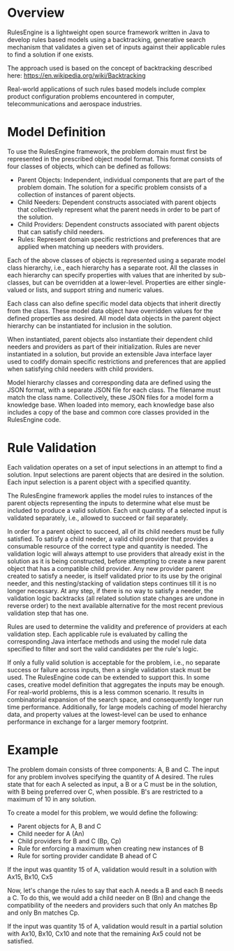 # Overview
RulesEngine is a lightweight open source framework written in Java to develop rules 
based models using a backtracking, generative search mechanism that validates a given 
set of inputs against their applicable rules to find a solution if one exists.

The approach used is based on the concept of backtracking described here: 
https://en.wikipedia.org/wiki/Backtracking

Real-world applications of such rules based models include complex product configuration 
problems encountered in computer, telecommunications and aerospace industries.
 
# Model Definition
To use the RulesEngine framework, the problem domain must first be represented in the
prescribed object model format. This format consists of four classes of objects, which can
be defined as follows:
* Parent Objects: Independent, individual components that are part of the problem domain. The solution for a specific problem consists of a collection of instances of parent objects.
* Child Needers: Dependent constructs associated with parent objects that collectively represent what the parent needs in order to be part of the solution. 
* Child Providers: Dependent constructs associated with parent objects that can satisfy child needers.
* Rules: Represent domain specific restrictions and preferences that are applied when matching up needers with providers. 

Each of the above classes of objects is represented using a separate model class hierarchy, i.e.,
each hierarchy has a separate root. All the classes in each hierarchy can specify properties 
with values that are inherited by sub-classes, but can be overridden at a lower-level.
Properties are either single-valued or lists, and support string and numeric values.

Each class can also define specific model data objects that inherit directly from the class.
These model data object have overridden values for the defined properties ass desired. All model 
data objects in the parent object hierarchy can be instantiated for inclusion in the solution. 

When instantiated, parent objects also instantiate their dependent child needers and 
providers as part of their initialization. Rules are never instantiated in a solution, 
but provide an extensible Java interface layer used to codify domain specific restrictions and 
preferences that are applied when satisfying child needers with child providers.    

Model hierarchy classes and corresponding data are defined using the JSON format, with a 
separate JSON file for each class. The filename must match the class name. Collectively, 
these JSON files for a model form a knowledge base. When loaded into memory, each 
knowledge base also includes a copy of the base and common core classes provided in the 
RulesEngine code.  

# Rule Validation
Each validation operates on a set of input selections in an attempt to find a solution. 
Input selections are parent objects that are desired in the solution. Each input selection
is a parent object with a specified quantity. 

The RulesEngine framework applies the model rules to instances of the parent objects representing 
the inputs to determine what else must be included to produce a valid solution. Each unit quantity 
of a selected input is validated separately, i.e., allowed to succeed or fail separately. 

In order for a parent object to succeed, all of its child needers must be fully satisfied. 
To satisfy a child needer, a valid child provider that provides a consumable resource of the 
correct type and quantity is needed. The validation logic will always attempt to use providers 
that already exist in the solution as it is being constructed, before attempting to create a 
new parent object that has a compatible child provider. Any new provider parent created to satisfy 
a needer, is itself validated prior to its use by the original needer, and this nesting/stacking
of validation steps continues till it is no longer necessary. At any step, if there is no way to 
satisfy a needer, the validation logic backtracks (all related solution state changes are undone in
reverse order) to the next available alternative for the most recent previous validation step that has one.
 
Rules are used to determine the validity and preference of providers at each validation step. Each
applicable rule is evaluated by calling the corresponding Java interface methods and using the model
rule data specified to filter and sort the valid candidates per the rule's logic. 

If only a fully valid solution is acceptable for the problem, i.e., no separate success or failure 
across inputs, then a single validation stack must be used. The RulesEngine code can be extended to 
support this. In some cases, creative model definition that aggregates the inputs may be enough. For 
real-world problems, this is a less common scenario. It results in combinatorial expansion of the 
search space, and consequently longer run time performance. Additionally, for large models caching 
of model hierarchy data, and property values at the lowest-level can be used to enhance performance 
in exchange for a larger memory footprint.

# Example
The problem domain consists of three components: A, B and C. The input for any problem involves specifying
the quantity of A desired. The rules state that for each A selected as input, a B or a C must be 
in the solution, with B being preferred over C, when possible. B's are restricted to a maximum of
10 in any solution.

To create a model for this problem, we would define the following:
* Parent objects for A, B and C
* Child needer for A (An)
* Child providers for B and C (Bp, Cp)
* Rule for enforcing a maximum when creating new instances of B
* Rule for sorting provider candidate B ahead of C

If the input was quantity 15 of A, validation would result in a solution with Ax15, Bx10, Cx5    

Now, let's change the rules to say that each A needs a B and each B needs a C. To do this, we would add
a child needer on B (Bn) and change the compatibility of the needers and providers such that only An matches 
Bp and only Bn matches Cp. 

If the input was quantity 15 of A, validation would result in a partial solution with Ax10, Bx10, Cx10 and 
note that the remaining Ax5 could not be satisfied. 
